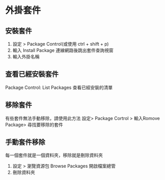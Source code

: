 # 外掛套件

## 安裝套件
1. 設定 > Package Control(或使用 ctrl + shift + p)
2. 輸入 Install Package 連線網路後跳出套件查詢視窗
3. 輸入外掛名稱


## 查看已經安裝套件
Package Control: List Packages   查看已經安裝的清單

## 移除套件
有些套件無法手動移除，請使用此方法
設定> Package Cortrol > 輸入Romove Package> 尋找要移除的套件


## 手動套件移除
每一個套件就是一個資料夾，移除就是刪除資料夾
1. 設定 > 瀏覽資源包 Browse Packages 開啟檔案總管
2. 刪除資料夾